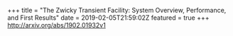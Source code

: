 +++
title = "The Zwicky Transient Facility: System Overview, Performance, and First   Results"
date = 2019-02-05T21:59:02Z
featured = true
+++
http://arxiv.org/abs/1902.01932v1